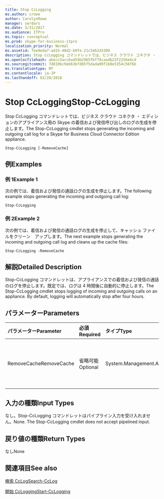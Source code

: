 ```yaml
---
title: Stop CcLogging
ms.author: crowe
author: CarolynRowe
manager: serdars
ms.date: 3/31/2017
ms.audience: ITPro
ms.topic: conceptual
ms.prod: skype-for-business-itpro
localization_priority: Normal
ms.assetid: fee9eda7-ad15-40d2-b9fe-21c5462d3309
description: Stop CcLogging コマンドレットでは、ビジネス クラウド コネクタ ・ エディションのアプライアンス用の Skype の着信および発信呼び出しのログの生成を停止します。
ms.openlocfilehash: abecc5acc6a454b2965fbf79caadb23f2256e4cd
ms.sourcegitcommit: 7d819bc9eb63bfd85f5dada09f1b8e5354c56f6b
ms.translationtype: MT
ms.contentlocale: ja-JP
ms.lasthandoff: 03/28/2018
---
```

# <a name="stop-cclogging"></a><span data-ttu-id="b9182-103">Stop CcLogging</span><span class="sxs-lookup"><span data-stu-id="b9182-103">Stop-CcLogging</span></span>
 
<span data-ttu-id="b9182-104">Stop CcLogging コマンドレットでは、ビジネス クラウド コネクタ ・ エディションのアプライアンス用の Skype の着信および発信呼び出しのログの生成を停止します。</span><span class="sxs-lookup"><span data-stu-id="b9182-104">The Stop-CcLogging cmdlet stops generating the incoming and outgoing call log for a Skype for Business Cloud Connector Edition appliance.</span></span>
  
```
Stop-CcLogging [-RemoveCache]
```

## <a name="examples"></a><span data-ttu-id="b9182-105">例</span><span class="sxs-lookup"><span data-stu-id="b9182-105">Examples</span></span>
<span data-ttu-id="b9182-106"><a name="Examples"> </a></span><span class="sxs-lookup"><span data-stu-id="b9182-106"></span></span>

### <a name="example-1"></a><span data-ttu-id="b9182-107">例 1</span><span class="sxs-lookup"><span data-stu-id="b9182-107">Example 1</span></span>

<span data-ttu-id="b9182-108">次の例では、着信および発信の通話ログの生成を停止します。</span><span class="sxs-lookup"><span data-stu-id="b9182-108">The following example stops generating the incoming and outgoing call log:</span></span> 
  
```
Stop-CcLogging
```

### <a name="example-2"></a><span data-ttu-id="b9182-109">例 2</span><span class="sxs-lookup"><span data-stu-id="b9182-109">Example 2</span></span>

<span data-ttu-id="b9182-110">次の例では、着信および発信の通話ログの生成を停止して、キャッシュ ファイルをクリーン　アップします。</span><span class="sxs-lookup"><span data-stu-id="b9182-110">The next example stops generating the incoming and outgoing call log and cleans up the cache files:</span></span>
  
```
Stop-CcLogging -RemoveCache
```

## <a name="detailed-description"></a><span data-ttu-id="b9182-111">解説</span><span class="sxs-lookup"><span data-stu-id="b9182-111">Detailed Description</span></span>
<span data-ttu-id="b9182-112"><a name="DetailedDescription"> </a></span><span class="sxs-lookup"><span data-stu-id="b9182-112"></span></span>

<span data-ttu-id="b9182-p101">Stop-CcLogging コマンドレットは、アプライアンスでの着信および発信の通話のログを停止します。既定では、ログは 4 時間後に自動的に停止します。</span><span class="sxs-lookup"><span data-stu-id="b9182-p101">The Stop-CcLogging cmdlet stops logging of incoming and outgoing calls on an appliance. By default, logging will automatically stop after four hours.</span></span>
  
## <a name="parameters"></a><span data-ttu-id="b9182-115">パラメーター</span><span class="sxs-lookup"><span data-stu-id="b9182-115">Parameters</span></span>
<span data-ttu-id="b9182-116"><a name="DetailedDescription"> </a></span><span class="sxs-lookup"><span data-stu-id="b9182-116"></span></span>

|<span data-ttu-id="b9182-117">**パラメーター**</span><span class="sxs-lookup"><span data-stu-id="b9182-117">**Parameter**</span></span>|<span data-ttu-id="b9182-118">**必須**</span><span class="sxs-lookup"><span data-stu-id="b9182-118">**Required**</span></span>|<span data-ttu-id="b9182-119">**タイプ**</span><span class="sxs-lookup"><span data-stu-id="b9182-119">**Type**</span></span>|<span data-ttu-id="b9182-120">**説明**</span><span class="sxs-lookup"><span data-stu-id="b9182-120">**Description**</span></span>|
|:-----|:-----|:-----|:-----|
| <span data-ttu-id="b9182-121">RemoveCache</span><span class="sxs-lookup"><span data-stu-id="b9182-121">RemoveCache</span></span> <br/> | <span data-ttu-id="b9182-122">省略可能</span><span class="sxs-lookup"><span data-stu-id="b9182-122">Optional</span></span> <br/> | <span data-ttu-id="b9182-123">System.Management.Automation.SwitchParameter</span><span class="sxs-lookup"><span data-stu-id="b9182-123">System.Management.Automation.SwitchParameter</span></span> <br/> |<span data-ttu-id="b9182-124">ログのキャッシュ ファイルを削除します。</span><span class="sxs-lookup"><span data-stu-id="b9182-124">Removes the logging cache files.</span></span>  <br/> |
   
## <a name="input-types"></a><span data-ttu-id="b9182-125">入力の種類</span><span class="sxs-lookup"><span data-stu-id="b9182-125">Input Types</span></span>
<span data-ttu-id="b9182-126"><a name="InputTypes"> </a></span><span class="sxs-lookup"><span data-stu-id="b9182-126"></span></span>

<span data-ttu-id="b9182-p102">なし。Stop-CcLogging コマンドレットはパイプライン入力を受け入れません。</span><span class="sxs-lookup"><span data-stu-id="b9182-p102">None. The Stop-CcLogging cmdlet does not accept pipelined input.</span></span>
  
## <a name="return-types"></a><span data-ttu-id="b9182-129">戻り値の種類</span><span class="sxs-lookup"><span data-stu-id="b9182-129">Return Types</span></span>
<span data-ttu-id="b9182-130"><a name="ReturnTypes"> </a></span><span class="sxs-lookup"><span data-stu-id="b9182-130"></span></span>

<span data-ttu-id="b9182-131">なし</span><span class="sxs-lookup"><span data-stu-id="b9182-131">None</span></span>
  
## <a name="see-also"></a><span data-ttu-id="b9182-132">関連項目</span><span class="sxs-lookup"><span data-stu-id="b9182-132">See also</span></span>
<span data-ttu-id="b9182-133"><a name="ReturnTypes"> </a></span><span class="sxs-lookup"><span data-stu-id="b9182-133"></span></span>

[<span data-ttu-id="b9182-134">検索 CcLog</span><span class="sxs-lookup"><span data-stu-id="b9182-134">Search-CcLog</span></span>](search-cclog.md)
  
[<span data-ttu-id="b9182-135">開始 CcLogging</span><span class="sxs-lookup"><span data-stu-id="b9182-135">Start-CcLogging</span></span>](start-cclogging.md)
  

